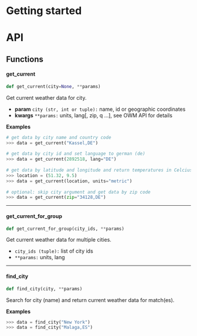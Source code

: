 # Getting started
# API
## Functions
#### get_current
```Python
def get_current(city=None, **params)
```
Get current weather data for city.

* **param** ``city (str, int or tuple):`` name, id or geographic coordinates
* **kwargs** ``**params:`` units, lang[, zip, q ...], see OWM API for details

**Examples**
```Python
# get data by city name and country code
>>> data = get_current("Kassel,DE")
	
# get data by city id and set language to german (de)
>>> data = get_current(2892518, lang="DE")
	
# get data by latitude and longitude and return temperatures in Celcius
>>> location = (51.32, 9.5)
>>> data = get_current(location, units="metric")
	
# optional: skip city argument and get data by zip code
>>> data = get_current(zip="34128,DE") 
```

---
#### get_current_for_group
```Python  
def get_current_for_group(city_ids, **params)
```
Get current weather data for multiple cities.

* ``city_ids (tuple):``  list of city ids
* ``**params:`` units, lang

***
#### find_city
```Python
def find_city(city, **params)
```
Search for city (name) and return current weather data for match(es).

**Examples**   
```Python   
>>> data = find_city("New York")
>>> data = find_city("Malaga,ES")
```
